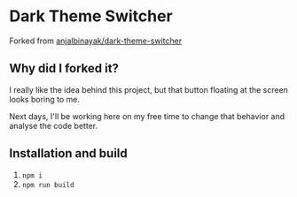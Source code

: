 # Dark Theme Switcher

Forked from [anjalbinayak/dark-theme-switcher](https://github.com/anjalbinayak/dark-theme-switcher)

## Why did I forked it?

I really like the idea behind this project, but that button floating at the screen looks boring to me.

Next days, I'll be working here on my free time to change that behavior and analyse the code better.

## Installation and build

1. `npm i`
2. `npm run build`
